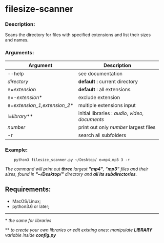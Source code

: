 # filesize-scanner


### Description:

Scans the directory for files with specified
extensions and list their sizes and names.

### Arguments:

Argument                      | Description
------------------------------|------------------
--help                        | see documentation
*directory*                   | __default__ : current directory
e=*extension*                 | __default__ : all extensions
e=-*extension*\*              | exclude extension
e=*extension_1,extension_2*\* | multiple extensions input
l=*library*\*\*               | initial libraries : *audio*, *video*, *documents*
*number*                      | print out only *number* largest files
-r                            | search all subfolders

### Example:

        python3 filesize_scanner.py ~/Desktop/ e=mp4,mp3 3 -r

*The command will print out __three__ largest __"mp4"__, __"mp3"__ files
and their sizes, found in __"~/Desktop/"__ directory and __all its subdirectories__.*

## Requirements:
- MacOS/Linux;
- python3.6 or later;

---

\* _the same for libraries_

\*\* *to create your own libraries or edit existing ones: manipulate __LIBRARY__
variable inside __config.py__*